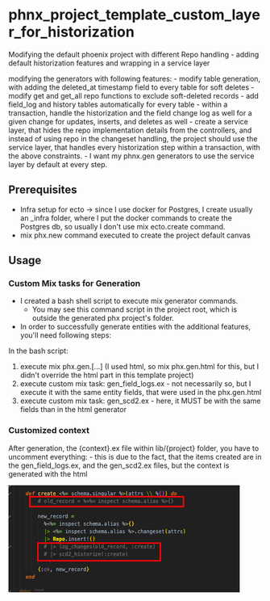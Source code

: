 # phnx_project_template_custom_layer_for_historization
Modifying the default phoenix project with different Repo handling - adding default historization features and wrapping in a service layer

modifying the generators with following features:
	- modify table generation, with adding the deleted_at timestamp field to every table for soft deletes
	- modify get and get_all repo functions to exclude soft-deleted records
	- add field_log and history tables automatically for every table
	- within a transaction, handle the historization and the field change log as well for a given change for updates, inserts, and deletes as well
	- create a service layer, that hides the repo implementation details from the controllers, and instead of using repo in the changeset handling, the project should use the service layer, that handles every historization step within a transaction, with the above constraints.
	- I want my phnx.gen generators to use the service layer by default at every step.


## Prerequisites

- Infra setup for ecto -> since I use docker for Postgres, I create usually an _infra folder, where I put the docker commands to create the Postgres db, so usually I don't use mix ecto.create command.
- mix phx.new command executed to create the project default canvas


## Usage

### Custom Mix tasks for Generation

- I created a bash shell script to execute mix generator commands.
  - You may see this command script in the project root, which is outside the generated phx project's folder.
- In order to successfully generate entities with the additional features, you'll need following steps:


In the bash script:

1. execute mix phx.gen.[...] (I used html, so mix phx.gen.html for this, but I didn't override the html part in this template project)
2. execute custom mix task: gen_field_logs.ex - not necessarily so, but I execute it with the same entity fields, that were used in the phx.gen.html
3. execute custom mix task: gen_scd2.ex - here, it MUST be with the same fields than in the html generator

### Customized context

After generation, the {context}.ex file within lib/{project} folder, you have to uncomment everything:
	- this is due to the fact, that the items created are in the gen_field_logs.ex, and the gen_scd2.ex files, but the context is generated with the html

![uncomment_create](./readme_assets/context_create_uncomment.png)
